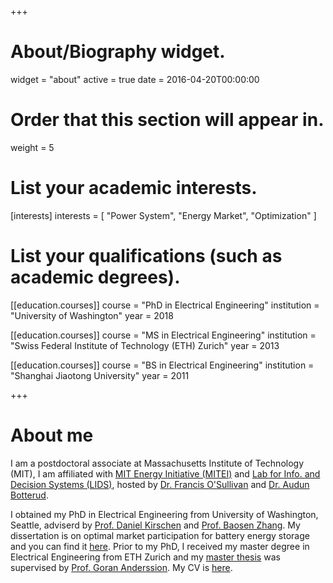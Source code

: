 +++
# About/Biography widget.
widget = "about"
active = true
date = 2016-04-20T00:00:00

# Order that this section will appear in.
weight = 5

# List your academic interests.
[interests]
  interests = [
    "Power System",
    "Energy Market",
    "Optimization"
  ]

# List your qualifications (such as academic degrees).
[[education.courses]]
  course = "PhD in Electrical Engineering"
  institution = "University of Washington"
  year = 2018

[[education.courses]]
  course = "MS in Electrical Engineering"
  institution = "Swiss Federal Institute of Technology (ETH) Zurich"
  year = 2013

[[education.courses]]
  course = "BS in Electrical Engineering"
  institution = "Shanghai Jiaotong University"
  year = 2011
 
+++

# About me

I am a postdoctoral associate at Massachusetts Institute of Technology (MIT), 
I am affiliated with [MIT Energy Initiative (MITEI)](http://energy.mit.edu/) 
and [Lab for Info. and Decision Systems (LIDS)](https://lids.mit.edu/), hosted by
[Dr. Francis O'Sullivan](http://energy.mit.edu/profile/francis-osullivan/) 
and [Dr. Audun Botterud](http://botterud.mit.edu/). 

I obtained my PhD in Electrical Engineering from University of Washington, Seattle, adviserd by
[Prof. Daniel Kirschen](http://labs.ece.uw.edu/real/real_pe.html) and 
[Prof. Baosen Zhang](https://zhangbaosen.github.io/). 
My dissertation is on optimal market participation for battery energy storage and you can find it
[here](https://labs.ece.uw.edu/real/Library/Thesis/Bolun.pdf). 
Prior to my PhD, I received my master degree in Electrical Engineering from ETH Zurich and 
my [master thesis](http://citeseerx.ist.psu.edu/viewdoc/download;jsessionid=0816675AAAFFFB44F5C0BD800A5DCECA?doi=10.1.1.701.3320&rep=rep1&type=pdf)
was supervised by [Prof. Goran Anderssion](https://www.ethz.ch/content/specialinterest/itet/institute-eeh/psl-ee/en/people/professors-emeritus/Em%20Prof-Dr-Goeran-Andersson.html).
My CV is [here](files/Xu_CV.pdf).